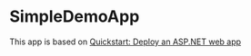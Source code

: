 # SimpleDemoApp

This app is based on [Quickstart: Deploy an ASP.NET web app](https://learn.microsoft.com/en-us/azure/app-service/quickstart-dotnetcore?tabs=net80&pivots=development-environment-vs#create-an-aspnet-web-app)